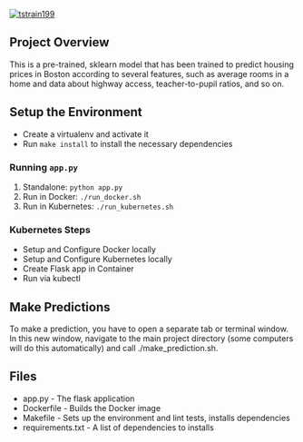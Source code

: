 [![tstrain199](https://circleci.com/gh/tstrain199/project-ml-microservice-kubernetes.svg?style=svg)](https://app.circleci.com/pipelines/github/tstrain199/project-ml-microservice-kubernetes)

## Project Overview

This is a pre-trained, sklearn model that has been trained to predict housing prices in Boston according to several features, such as average rooms in a home and data about highway access, teacher-to-pupil ratios, and so on.

## Setup the Environment

- Create a virtualenv and activate it
- Run `make install` to install the necessary dependencies

### Running `app.py`

1. Standalone: `python app.py`
2. Run in Docker: `./run_docker.sh`
3. Run in Kubernetes: `./run_kubernetes.sh`

### Kubernetes Steps

- Setup and Configure Docker locally
- Setup and Configure Kubernetes locally
- Create Flask app in Container
- Run via kubectl

## Make Predictions

To make a prediction, you have to open a separate tab or terminal window. In this new window, navigate to the main project directory (some computers will do this automatically) and call ./make_prediction.sh.

## Files

- app.py - The flask application
- Dockerfile - Builds the Docker image
- Makefile - Sets up the environment and lint tests, installs dependencies
- requirements.txt - A list of dependencies to installs
